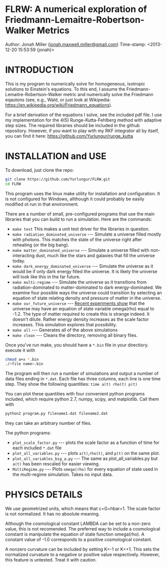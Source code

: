 FLRW: A numerical exploration of Friedmann-Lemaitre-Robertson-Walker Metrics
======================================================================
Author: Jonah Miller (jonah.maxwell.miller@gmail.com)
Time-stamp: <2013-12-20 15:53:59 (jonah)>

# INTRODUCTION

This is my program to numerically solve for homogeneous, isotropic
solutions to Einstein's equations. To this end, I assume the
Friedmann-Lemaitre-Robertson-Walker metric and numerically solve the
Friedmann eqautons (see, e.g., Wald, or just look at Wikipedia:
https://en.wikipedia.org/wiki/Friedmann_equations).

For a brief derivation of the equations I solve, see the included pdf
file. I use my implementation for the 4(5) Runge-Kutta-Fehlberg method
with adaptive step sizes. The required libraries should be included in
the github repository. However, if you want to play with my RKF
integrator all by itself, you can find it here:
https://github.com/Yurlungur/runge_kutta

# INSTALLATION and USE

To download, just clone the repo:
```bash
git clone https://github.com/Yurlungur/FLRW.git
cd FLRW
```

This program uses the linux make utility for installation and
configuration. It is not configured for Windows, allthough it could
probably be easily modified ot run in that environment.

There are a number of small, pre-configured programs
that use the main libraries that you can build to run a
simulation. Here are the commands:

* `make test` This makes a unit test driver for the libraries in question.
* `make radiation_dominated_universe` --- Simulate a universe filled mostly with photons. This
				      matches the state of the
				      universe right after reheating
				      (or the big bang).
* `make matter_dominated_universe` --- Simulate a universe filled with
     			       	   non-interacting dust, much like the
				   stars and galaxies that fill the
				   universe today.
* `make dark_energy_dominated_universe` --- Simulate the universe as it
     				    	would be if only dark energy
					filled the universe. It is
					likely the universe will look
					like this in the far future.
* `make multi-regime` --- Simulate the universe as it transitions from
     		      radiation-dominated to matter-dominated to
		      dark energy-dominated. We examine four possible
		      ways the universe could transition by selecting
		      an equation of state relating density and pressure
		      of matter in the universe.
* `make our_future_universe` --- [Recent experiments show](http://www.scientificamerican.com/article.cfm?id=dark-energy-cosmological-constant&page=2)
     			     that the universe may have an equation
			     of state variable omega(rho) equal to -1.2.
			     The type of matter required to create this is
			     strange indeed. It doesn't dilute. Rather
			     energy density increases as the scale
			     factor increases. This simulation explores
			     that possibility.
* `make all` --- Generates all of the above simulations
* `make clean` --- Cleans the directory, removing all binary files.

Once you've run make, you should have a `*.bin` file in your
directiory. execute it with
```bash
chmod a+x *.bin
./<file name>.bin
```
The program will then run a number of simulations and output a number
of data files ending in `*.dat`. Each file has three columns, each line
is one time step. They show the following quantities:
`time a(t) rho(t) p(t)`

You can plot these quantities with four convenient python programs
included, which require python 2.7, numpy, scipy, and matplotlib. Call
them with
```bash
python2 program.py filename1.dat filename2.dat
```
they can take an arbitrary number of files.

The python programs:
* `plot_scale_factor.py` --- plots the scale factor as a function of
		     	 time for each included `*.dat` file
* `plot_all_variables.py` --- plots `a(t)`,`rho(t)`, and `p(t)` on the same
		      	  plot.
* `plot_all_variables_big_a.py` --- The same as plot_all_variables.py
                                but `a(t)` has been rescaled for easier
				viewing.
* `MultiRegime.py` --- Plots `omega(rho)` for every equation of state used
	       	   in the multi-regime simulation. Takes no input
		   data.


# PHYSICS DETAILS

We use geometrized units, which means that c=G=hbar=1.
The scale factor is not normalized. It has no absolute meaning.

Although the cosmological constant LAMBDA can be set to a non-zero
value, this is not recomended. The preferred way to include a
cosmological constant is manipulate the equation of state function
omega(rho). A constant value of -1.0 corresponds to a positive
cosmological constant.

A nonzero curvature can be included by setting K=-1 or K=+1. This sets
the normalized curvature to a negative or positive value
respectively. However, this feature is untested. Treat it with
caution.

